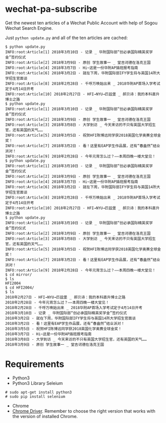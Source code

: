 # wechat-pa-subscribe
Get the newest ten articles of a Wechat Public Account with help of Sogou Wechat Search Engine.

Just `python update.py` and all of the ten articles are cached:
```
$ python update.py 
INFO:root:Article[1] 2018年3月10日 - 记录 _ 华附国际部“创必承国际精英奖学金”签约仪式
INFO:root:Article[2] 2018年3月9日 - 原创 学生故事一 _ 堂吉诃德在洛克王国
INFO:root:Article[4] 2018年3月7日 - Hi~这是一份华附AP插班报考指南
INFO:root:Article[6] 2018年3月2日 - 就在下周，华附国际部IFY学生将与英国14所大学招生官面谈
INFO:root:Article[8] 2018年2月28日 - 千呼万唤始出来 _ 2018华附AP首场入学考试定于4月14日开考
INFO:root:Article[10] 2018年2月27日 - HFI→NYU→匹兹堡 _ 郝贝诗：我的本科直升博士之路
$ python update.py 
INFO:root:Article[1] 2018年3月10日 - 记录 _ 华附国际部“创必承国际精英奖学金”签约仪式
INFO:root:Article[2] 2018年3月9日 - 原创 学生故事一 _ 堂吉诃德在洛克王国
INFO:root:Article[3] 2018年3月8日 - 大学到访 _ 今天来访的不只有英国大学招生官，还有英国的天气……
INFO:root:Article[5] 2018年3月5日 - 祝贺HFI陈博远同学获2018英国化学奥赛全球金奖！
INFO:root:Article[7] 2018年3月2日 - 看！这里有EAP学生作品展，还有“春盎然”结业派对！
INFO:root:Article[9] 2018年2月28日 - 今年元宵怎么过？——本周四晚一楼大堂见！
$ python update.py 
INFO:root:Article[1] 2018年3月10日 - 记录 _ 华附国际部“创必承国际精英奖学金”签约仪式
INFO:root:Article[2] 2018年3月9日 - 原创 学生故事一 _ 堂吉诃德在洛克王国
INFO:root:Article[4] 2018年3月7日 - Hi~这是一份华附AP插班报考指南
INFO:root:Article[6] 2018年3月2日 - 就在下周，华附国际部IFY学生将与英国14所大学招生官面谈
INFO:root:Article[8] 2018年2月28日 - 千呼万唤始出来 _ 2018华附AP首场入学考试定于4月14日开考
INFO:root:Article[10] 2018年2月27日 - HFI→NYU→匹兹堡 _ 郝贝诗：我的本科直升博士之路
$ python update.py 
INFO:root:Article[1] 2018年3月10日 - 记录 _ 华附国际部“创必承国际精英奖学金”签约仪式
INFO:root:Article[2] 2018年3月9日 - 原创 学生故事一 _ 堂吉诃德在洛克王国
INFO:root:Article[3] 2018年3月8日 - 大学到访 _ 今天来访的不只有英国大学招生官，还有英国的天气……
INFO:root:Article[5] 2018年3月5日 - 祝贺HFI陈博远同学获2018英国化学奥赛全球金奖！
INFO:root:Article[7] 2018年3月2日 - 看！这里有EAP学生作品展，还有“春盎然”结业派对！
INFO:root:Article[9] 2018年2月28日 - 今年元宵怎么过？——本周四晚一楼大堂见！
$ cd mirror/
$ ls
HFI2004
$ cd HFI2004/
$ ls
2018年2月27日 - HFI→NYU→匹兹堡 _ 郝贝诗：我的本科直升博士之路
2018年2月28日 - 今年元宵怎么过？——本周四晚一楼大堂见！
2018年2月28日 - 千呼万唤始出来 _ 2018华附AP首场入学考试定于4月14日开考
2018年3月10日 - 记录 _ 华附国际部“创必承国际精英奖学金”签约仪式
2018年3月2日 - 就在下周，华附国际部IFY学生将与英国14所大学招生官面谈
2018年3月2日 - 看！这里有EAP学生作品展，还有“春盎然”结业派对！
2018年3月5日 - 祝贺HFI陈博远同学获2018英国化学奥赛全球金奖！
2018年3月7日 - Hi~这是一份华附AP插班报考指南
2018年3月8日 - 大学到访 _ 今天来访的不只有英国大学招生官，还有英国的天气……
2018年3月9日 - 原创 学生故事一 _ 堂吉诃德在洛克王国
```

# Requirements

* Python3
* Python3 Library Seleium

```keyboard
# sudo apt-get install python3
# sudo pip install selenium
```

* Chrome
* [Chrome Driver](npm.taobao.org/mirrors/chromedriver/). Remember to choose the right version that works with the version of installed Chrome.
